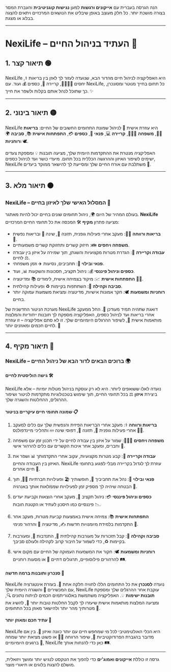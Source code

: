 הנה הגרסה בעברית עם **אייקונים ורגשות** למען **נגישות קוגניטיבית** והעברת המסר בצורה מושכת יותר. כל חלק מעוצב באופן שיבליט את הנושאים המרכזיים ויתאים להצגה בבלוג או מצגת.

---

# NexiLife – העתיד בניהול החיים 🚀

## 1. **תיאור קצר** 🟢

NexiLife היא האפליקציה לניהול חיים מהדור הבא, שנועדה לעזור לך לאזן בין בריאות ⚕️, יחסים 👨‍👩‍👧‍👦, קריירה 💼, כספים 💰 ועוד. עם NexiLife, כל תחום בחייך מנוטר ומסונכרן, כך שתוכל לנהל אותם בקלות ולשפר את חייך. ✨

---

## 2. **תיאור בינוני** 🟡

NexiLife היא עוזרת אישית 🤖 לניהול שמונת התחומים החשובים של החיים: **בריאות** 🏋️‍♀️, **משפחה** 👨‍👩‍👦, **קריירה** 💻, **פנאי** 🎨, **כספים** 💳, **התפתחות אישית** 📚, **סביבה** 🌍 ו**רוחניות** 🕊️. 

האפליקציה מנטרת את ההתקדמות היומית שלך, מציעה תובנות 💡 ומספקת צעדים ישימים לשיפור האיזון וההרגשה הכללית בכל תחום. מיעדי כושר ועד לניהול כספים, NexiLife משתלבת עם אורח החיים שלך ומסייעת לך להישאר ממוקד ביעדים 🎯.

---

## 3. **תיאור מלא** 🟠

### NexiLife – המסלול האישי שלך לאיזון בחיים 🌟

בעולם המהיר של היום 🌍, ניהול תחומים שונים בחיים יכול להיות מאתגר. **NexiLife** מציעה פתרון **מקיף** 🛠️ המכסה את כל תחומי החיים המרכזיים:

- **בריאות ורווחה** 🏋️‍♂️: מעקב אחרי פעילות גופנית, תזונה 🥗, שינה 🛌 ובריאות נפשית 🧠.
- **משפחה ויחסים** 👪: חיזוק קשרים ותחזוקת קשרים משמעותיים.
- **עבודה וקריירה** 💼: הגדרת מטרות מקצועיות והשגתן, תוך שמירה על איזון בין עבודה לחיים ⚖️.
- **פנאי ובילוי** 🎉: תחביבים, נסיעות ✈️ וזמן משפחתי.
- **כספים וניהול פיננסי** 💰: ניהול תקציב, חסכונות והשקעות 📊, ועוד.
- **התפתחות אישית** 📈: מיקוד בצמיחה אישית, לימודים 📚 ומדיטציה 🧘‍♀️.
- **סביבה וקהילה** 🌳: השתתפות בקיימות ♻️ ופעילות קהילתית.
- **רוחניות ומשמעות** 🕊️: חקר אמונות אישיות, מדיטציה ומציאת משמעות עמוקה יותר בחיים.

מערכת הניטור החדשנית של NexiLife דואגת שתהיה תמיד מעודכן 🔄. החל ממעקב אחרי בריאות ועד לניהול כספים, האפליקציה מספקת לך תובנות ייחודיות והמלצות מותאמות אישית 🧩, לשיפור ההרגלים היומיומיים שלך. זו לא סתם אפליקציה – זו עוזרת לחיים חכמים ומאוזנים יותר. 🌟

---

## 4. **תיאור מקיף** 🔵

### **NexiLife – ברוכים הבאים לדור הבא של ניהול החיים** 🌍

#### **גישה הוליסטית לחיים** 🛠️

NexiLife נועדה לאלו ששואפים ליותר. היא לא רק עוסקת בניהול מטלות יומיות – אלא ביצירת **איזון** ⚖️ בכל תחומי החיים, תוך שימוש בטכנולוגיות מתקדמות לניטור ושיפור ההרגלים, ההחלטות והשגרה שלך.

#### **שמונה תחומי חיים עיקריים בניטור** 📋

1. **בריאות ורווחה** ⚕️: מעקב אחרי הבריאות הפיזית והנפשית שלך עם כלים למעקב אחרי פעילות גופנית 🏃, תזונה 🥗, דפוסי שינה 💤 ותהליכי מיינדפולנס 🧘‍♀️.
   
2. **משפחה ויחסים** 👨‍👩‍👦: שמור על איזון בין עבודה לחיים על ידי תכנון זמן עם משפחה וחברים, ומעקב אחר איכות הקשרים עם כלים להרהור אישי 💞.
   
3. **עבודה וקריירה** 💼: קבע מטרות מקצועיות, עקוב אחרי התקדמותך 📊 ושפר את האיזון בין העבודה והחיים. NexiLife עוזרת לך לגדול בקריירה מבלי לפגוע בתחומי חיים אחרים 🎯.

4. **פנאי ובילוי** 🎨: נהל את תחביביך 🎸, חופשותיך 🏖️ ופעילויות חברתיות 👯‍♂️, תוך הבטחה שיהיה לך מספיק זמן לפעילויות שממלאות אותך באנרגיה 🔋.

5. **כספים וניהול פיננסי** 💳: ניהול תקציב 💸, מעקב אחרי הוצאות וקביעת יעדים פיננסיים כמו חיסכון לעתיד או הקטנת חובות 📉.

6. **התפתחות אישית** 📚: צמיחה אישית באמצעות קביעת מטרות, מעקב אחר התקדמות בלמידת מיומנויות חדשות ✍️, מדיטציה 🧘 והרהור פנימי 🚀.
   
7. **סביבה וקהילה** 🌱: קבל תזכורות על מעורבות קהילתית 👥, התנדבות 🤝, ומעורבות בקיימות ♻️, כדי לשמור על חיבור קרוב לקהילה ולעולם סביבך.

8. **רוחניות ומשמעות** 🕊️: חקור את המשמעות העמוקה של החיים עם מקום אישי להרהורים פילוסופיים, תרגולים דתיים 🙏 או מסעות רוחניים 🛤️.

#### **סנכרון ותובנות ברמה חדשה** 🔄

NexiLife נועדה **לסנכרן** את כל התחומים הללו לחוויה חלקה אחת 🧩. בעזרת אינטגרציה עם המכשירים 📱 והשגרה היומית שלך, NexiLife עוקבת אחר ההרגלים שלך ומספקת **תובנות ישימות** 💡. האפליקציה משתמשת באלגוריתמים חכמים לניתוח נתונים 🔍, ומציעה המלצות מותאמות אישית שיעזרו לך לקבל החלטות טובות יותר 🧠, להשיג את מטרותיך מהר יותר ולהישאר מאוזן בכל התחומים 🎯.

#### **עתיד חכם ומאוזן יותר** 🎉

NexiLife היא הכלי האולטימטיבי לכל מי שמחפש חיים עם יותר כוונה ואיזון 🌟. בין אם מדובר בהגברת הפרודוקטיביות 💪, שיפור הרווחה 🧘‍♂️ או פשוט מציאת יותר שמחה ברגעים היומיומיים 🌅, NexiLife כאן כדי להנחות אותך 🛤️.

---

גרסה זו כוללת **אייקונים ואמוג'ים** כדי להפוך את הטקסט לנגיש יותר ומושך ויזואלית, מושלם להצגת בלוגים או תיאורי מוצר.
